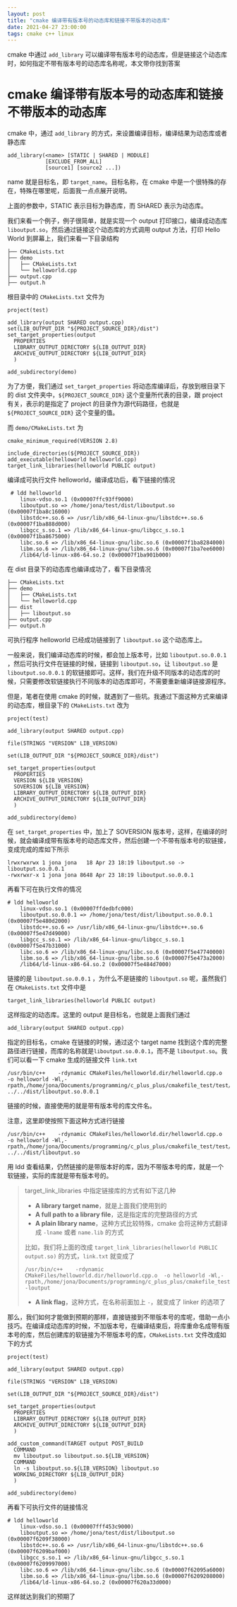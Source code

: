 ```yaml
---
layout: post
title: "cmake 编译带有版本号的动态库和链接不带版本的动态库"
date: 2021-04-27 23:00:00
tags: cmake c++ linux
---
```

cmake 中通过 `add_library` 可以编译带有版本号的动态库，但是链接这个动态库时，如何指定不带有版本号的动态库名称呢，本文带你找到答案

# cmake 编译带有版本号的动态库和链接不带版本的动态库

cmake 中，通过 `add_library` 的方式，来设置编译目标，编译结果为动态库或者静态库

```
add_library(<name> [STATIC | SHARED | MODULE]
            [EXCLUDE_FROM_ALL]
            [source1] [source2 ...])
```

name 就是目标名，即 `target_name`。目标名称，在 cmake 中是一个很特殊的存在，特殊在哪里呢，后面我一点点展开说明。

上面的参数中，STATIC 表示目标为静态库，而 SHARED 表示为动态库。

我们来看一个例子，例子很简单，就是实现一个 output 打印接口，编译成动态库 `liboutput.so`，然后通过链接这个动态库的方式调用 output 方法，打印 Hello World 到屏幕上，我们来看一下目录结构

```
├── CMakeLists.txt
├── demo
│   ├── CMakeLists.txt
│   └── helloworld.cpp
├── output.cpp
├── output.h
```

根目录中的 `CMakeLists.txt` 文件为

```
project(test)

add_library(output SHARED output.cpp)
set(LIB_OUTPUT_DIR "${PROJECT_SOURCE_DIR}/dist")
set_target_properties(output
  PROPERTIES
  LIBRARY_OUTPUT_DIRECTORY ${LIB_OUTPUT_DIR}
  ARCHIVE_OUTPUT_DIRECTORY ${LIB_OUTPUT_DIR}
  )

add_subdirectory(demo)
```

为了方便，我们通过 `set_target_properties` 将动态库编译后，存放到根目录下的 dist 文件夹中，`${PROJECT_SOURCE_DIR}` 这个变量所代表的目录，跟 project 有关，表示的是指定了 project 的目录作为源代码路径，也就是 `${PROJECT_SOURCE_DIR}` 这个变量的值。

而 `demo/CMakeLists.txt` 为

```
cmake_minimum_required(VERSION 2.8)

include_directories(${PROJECT_SOURCE_DIR})
add_executable(helloworld helloworld.cpp)
target_link_libraries(helloworld PUBLIC output)
```

编译成可执行文件 helloworld，编译成功后，看下链接的情况

```
 # ldd helloworld 
	linux-vdso.so.1 (0x00007ffc93ff9000)
	liboutput.so => /home/jona/test/dist/liboutput.so (0x00007f1ba8c16000)
	libstdc++.so.6 => /usr/lib/x86_64-linux-gnu/libstdc++.so.6 (0x00007f1ba888d000)
	libgcc_s.so.1 => /lib/x86_64-linux-gnu/libgcc_s.so.1 (0x00007f1ba8675000)
	libc.so.6 => /lib/x86_64-linux-gnu/libc.so.6 (0x00007f1ba8284000)
	libm.so.6 => /lib/x86_64-linux-gnu/libm.so.6 (0x00007f1ba7ee6000)
	/lib64/ld-linux-x86-64.so.2 (0x00007f1ba901b000)

```

在 dist 目录下的动态库也编译成功了，看下目录情况

```
├── CMakeLists.txt
├── demo
│   ├── CMakeLists.txt
│   └── helloworld.cpp
├── dist
│   ├── liboutput.so
├── output.cpp
├── output.h
```

可执行程序 helloworld 已经成功链接到了 `liboutput.so` 这个动态库上。

一般来说，我们编译动态库的时候，都会加上版本号，比如 `liboutput.so.0.0.1` ，然后可执行文件在链接的时候，链接到 `liboutput.so`，让 `liboutput.so` 是 `liboutput.so.0.0.1` 的软链接即可。这样，我们在升级不同版本的动态库的时候，只需要修改软链接执行不同版本的动态库即可，不需要重新编译链接源程序。

但是，笔者在使用 cmake 的时候，就遇到了一些坑。我通过下面这种方式来编译的动态库，根目录下的 `CMakeLists.txt` 改为

```
project(test)

add_library(output SHARED output.cpp)

file(STRINGS "VERSION" LIB_VERSION)

set(LIB_OUTPUT_DIR "${PROJECT_SOURCE_DIR}/dist")

set_target_properties(output
  PROPERTIES
  VERSION ${LIB_VERSION}
  SOVERSION ${LIB_VERSION}
  LIBRARY_OUTPUT_DIRECTORY ${LIB_OUTPUT_DIR}
  ARCHIVE_OUTPUT_DIRECTORY ${LIB_OUTPUT_DIR}
  )

add_subdirectory(demo)
```

在 `set_target_properties` 中，加上了 SOVERSION 版本号，这样，在编译的时候，就会编译成带有版本号的动态库文件，然后创建一个不带有版本号的软链接，变成完成的库如下所示

```
lrwxrwxrwx 1 jona jona   18 Apr 23 18:19 liboutput.so -> liboutput.so.0.0.1
-rwxrwxr-x 1 jona jona 8648 Apr 23 18:19 liboutput.so.0.0.1
```

再看下可在执行文件的情况

```
# ldd helloworld 
	linux-vdso.so.1 (0x00007ffdedbfc000)
	liboutput.so.0.0.1 => /home/jona/test/dist/liboutput.so.0.0.1 (0x00007f5e480d2000)
	libstdc++.so.6 => /usr/lib/x86_64-linux-gnu/libstdc++.so.6 (0x00007f5e47d49000)
	libgcc_s.so.1 => /lib/x86_64-linux-gnu/libgcc_s.so.1 (0x00007f5e47b31000)
	libc.so.6 => /lib/x86_64-linux-gnu/libc.so.6 (0x00007f5e47740000)
	libm.so.6 => /lib/x86_64-linux-gnu/libm.so.6 (0x00007f5e473a2000)
	/lib64/ld-linux-x86-64.so.2 (0x00007f5e484d7000)
```

链接的是 `liboutput.so.0.0.1` ，为什么不是链接的 `liboutput.so` 呢，虽然我们在 `CMakeLists.txt` 文件中是

```
target_link_libraries(helloworld PUBLIC output)
```

这样指定的动态库。这里的 output 是目标名，也就是上面我们通过

 ```
add_library(output SHARED output.cpp)
 ```

指定的目标名，cmake 在链接的时候，通过这个 target name 找到这个库的完整路径进行链接，而库的名称就是`liboutput.so.0.0.1`，而不是 `liboutput.so`。我们可以看一下 cmake 生成的链接文件 `link.txt`

```
/usr/bin/c++    -rdynamic CMakeFiles/helloworld.dir/helloworld.cpp.o  -o helloworld -Wl,-rpath,/home/jona/Documents/programming/c_plus_plus/cmakefile_test/test/dist ../../dist/liboutput.so.0.0.1 
```

链接的时候，直接使用的就是带有版本号的库文件名。

注意，这里即使按照下面这种方式进行链接

```
/usr/bin/c++    -rdynamic CMakeFiles/helloworld.dir/helloworld.cpp.o  -o helloworld -Wl,-rpath,/home/jona/Documents/programming/c_plus_plus/cmakefile_test/test/dist ../../dist/liboutput.so
```

用 ldd 查看结果，仍然链接的是带版本好的库，因为不带版本号的库，就是一个软链接，实际的库就是带有版本号的。

> target_link_libraries 中指定链接库的方式有如下这几种
>
> - **A library target name**，就是上面我们使用到的
> - **A full path to a library file**，这是指定库的完整路径的方式
> - **A plain library name**，这种方式比较特殊，cmake 会将这种方式翻译成 `-lname` 或者 `name.lib` 的方式
>
> 比如，我们将上面的改成 `target_link_libraries(helloworld PUBLIC output.so)` 的方式，`link.txt` 就变成了
>
> ```
> /usr/bin/c++    -rdynamic CMakeFiles/helloworld.dir/helloworld.cpp.o  -o helloworld -Wl,-rpath,/home/jona/Documents/programming/c_plus_plus/cmakefile_test/test/dist -loutput
> ```
>
> - **A link flag**，这种方式，在名称前面加上 `-`，就变成了 linker 的选项了

那么，我们如何才能做到预期的那样，直接链接到不带版本号的库呢，借助一点小技巧。在编译成动态库的时候，不加版本号，在编译结束后，将库重命名成带有版本号的库，然后创建库的软链接为不带版本号的库，`CMakeLists.txt` 文件改成如下的方式

```
project(test)

add_library(output SHARED output.cpp)

file(STRINGS "VERSION" LIB_VERSION)

set(LIB_OUTPUT_DIR "${PROJECT_SOURCE_DIR}/dist")

set_target_properties(output
  PROPERTIES
  LIBRARY_OUTPUT_DIRECTORY ${LIB_OUTPUT_DIR}
  ARCHIVE_OUTPUT_DIRECTORY ${LIB_OUTPUT_DIR}
  )

add_custom_command(TARGET output POST_BUILD
  COMMAND
  mv liboutput.so liboutput.so.${LIB_VERSION}
  COMMAND
  ln -s liboutput.so.${LIB_VERSION} liboutput.so
  WORKING_DIRECTORY ${LIB_OUTPUT_DIR}
  )

add_subdirectory(demo)
```

再看下可执行文件的链接情况

```
# ldd helloworld 
	linux-vdso.so.1 (0x00007fff453c9000)
	liboutput.so => /home/jona/test/dist/liboutput.so (0x00007f6209f38000)
	libstdc++.so.6 => /usr/lib/x86_64-linux-gnu/libstdc++.so.6 (0x00007f6209baf000)
	libgcc_s.so.1 => /lib/x86_64-linux-gnu/libgcc_s.so.1 (0x00007f6209997000)
	libc.so.6 => /lib/x86_64-linux-gnu/libc.so.6 (0x00007f62095a6000)
	libm.so.6 => /lib/x86_64-linux-gnu/libm.so.6 (0x00007f6209208000)
	/lib64/ld-linux-x86-64.so.2 (0x00007f620a33d000)

```

这样就达到我们的预期了

